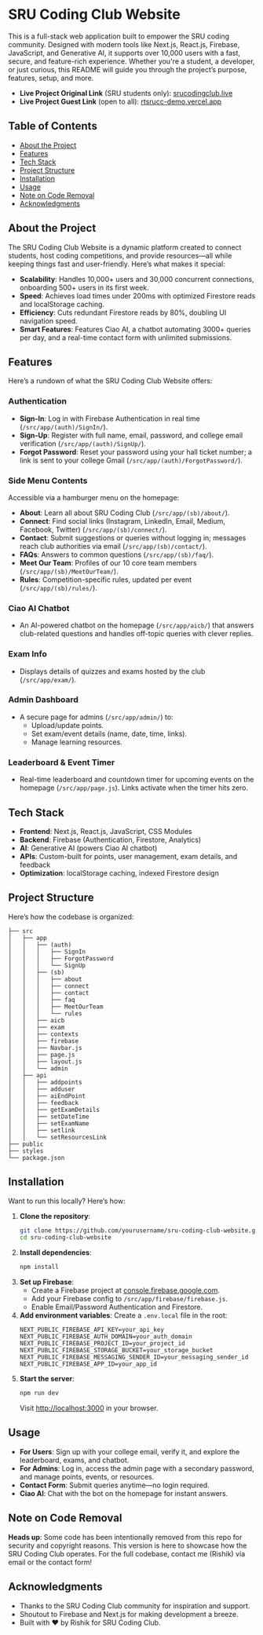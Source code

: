 # SRU Coding Club Website

This is a full-stack web application built to empower the SRU coding community. Designed with modern tools like Next.js, React.js, Firebase, JavaScript, and Generative AI, it supports over 10,000 users with a fast, secure, and feature-rich experience. Whether you're a student, a developer, or just curious, this README will guide you through the project’s purpose, features, setup, and more.

- **Live Project Original Link** (SRU students only): [srucodingclub.live](https://www.srucodingclub.live/)
- **Live Project Guest Link** (open to all): [rtsrucc-demo.vercel.app](https://rtsrucc-demo.vercel.app/)

## Table of Contents
- [About the Project](#about-the-project)
- [Features](#features)
- [Tech Stack](#tech-stack)
- [Project Structure](#project-structure)
- [Installation](#installation)
- [Usage](#usage)
- [Note on Code Removal](#note-on-code-removal)
- [Acknowledgments](#acknowledgments)

## About the Project
The SRU Coding Club Website is a dynamic platform created to connect students, host coding competitions, and provide resources—all while keeping things fast and user-friendly. Here’s what makes it special:
- **Scalability**: Handles 10,000+ users and 30,000 concurrent connections, onboarding 500+ users in its first week.
- **Speed**: Achieves load times under 200ms with optimized Firestore reads and localStorage caching.
- **Efficiency**: Cuts redundant Firestore reads by 80%, doubling UI navigation speed.
- **Smart Features**: Features Ciao AI, a chatbot automating 3000+ queries per day, and a real-time contact form with unlimited submissions.

## Features
Here’s a rundown of what the SRU Coding Club Website offers:

### Authentication
- **Sign-In**: Log in with Firebase Authentication in real time (`/src/app/(auth)/SignIn/`).
- **Sign-Up**: Register with full name, email, password, and college email verification (`/src/app/(auth)/SignUp/`).
- **Forgot Password**: Reset your password using your hall ticket number; a link is sent to your college Gmail (`/src/app/(auth)/ForgotPassword/`).

### Side Menu Contents
Accessible via a hamburger menu on the homepage:
- **About**: Learn all about SRU Coding Club (`/src/app/(sb)/about/`).
- **Connect**: Find social links (Instagram, LinkedIn, Email, Medium, Facebook, Twitter) (`/src/app/(sb)/connect/`).
- **Contact**: Submit suggestions or queries without logging in; messages reach club authorities via email (`/src/app/(sb)/contact/`).
- **FAQs**: Answers to common questions (`/src/app/(sb)/faq/`).
- **Meet Our Team**: Profiles of our 10 core team members (`/src/app/(sb)/MeetOurTeam/`).
- **Rules**: Competition-specific rules, updated per event (`/src/app/(sb)/rules/`).

### Ciao AI Chatbot
- An AI-powered chatbot on the homepage (`/src/app/aicb/`) that answers club-related questions and handles off-topic queries with clever replies.

### Exam Info
- Displays details of quizzes and exams hosted by the club (`/src/app/exam/`).

### Admin Dashboard
- A secure page for admins (`/src/app/admin/`) to:
  - Upload/update points.
  - Set exam/event details (name, date, time, links).
  - Manage learning resources.

### Leaderboard & Event Timer
- Real-time leaderboard and countdown timer for upcoming events on the homepage (`/src/app/page.js`). Links activate when the timer hits zero.

## Tech Stack
- **Frontend**: Next.js, React.js, JavaScript, CSS Modules
- **Backend**: Firebase (Authentication, Firestore, Analytics)
- **AI**: Generative AI (powers Ciao AI chatbot)
- **APIs**: Custom-built for points, user management, exam details, and feedback
- **Optimization**: localStorage caching, indexed Firestore design

## Project Structure
Here’s how the codebase is organized:
```
├── src
│   ├── app
│   │   ├── (auth)
│   │   │   ├── SignIn
│   │   │   ├── ForgotPassword
│   │   │   └── SignUp
│   │   ├── (sb)
│   │   │   ├── about
│   │   │   ├── connect
│   │   │   ├── contact
│   │   │   ├── faq
│   │   │   ├── MeetOurTeam
│   │   │   └── rules
│   │   ├── aicb
│   │   ├── exam
│   │   ├── contexts
│   │   ├── firebase
│   │   ├── Navbar.js
│   │   ├── page.js
│   │   ├── layout.js
│   │   └── admin
│   ├── api
│   │   ├── addpoints
│   │   ├── adduser
│   │   ├── aiEndPoint
│   │   ├── feedback
│   │   ├── getExamDetails
│   │   ├── setDateTime
│   │   ├── setExamName
│   │   ├── setlink
│   │   └── setResourcesLink
├── public
├── styles
└── package.json
```

## Installation
Want to run this locally? Here’s how:
1. **Clone the repository**:
   ```bash
   git clone https://github.com/yourusername/sru-coding-club-website.git
   cd sru-coding-club-website
   ```
2. **Install dependencies**:
   ```bash
   npm install
   ```
3. **Set up Firebase**:
   - Create a Firebase project at [console.firebase.google.com](https://console.firebase.google.com).
   - Add your Firebase config to `/src/app/firebase/firebase.js`.
   - Enable Email/Password Authentication and Firestore.
4. **Add environment variables**:
   Create a `.env.local` file in the root:
   ```
   NEXT_PUBLIC_FIREBASE_API_KEY=your_api_key
   NEXT_PUBLIC_FIREBASE_AUTH_DOMAIN=your_auth_domain
   NEXT_PUBLIC_FIREBASE_PROJECT_ID=your_project_id
   NEXT_PUBLIC_FIREBASE_STORAGE_BUCKET=your_storage_bucket
   NEXT_PUBLIC_FIREBASE_MESSAGING_SENDER_ID=your_messaging_sender_id
   NEXT_PUBLIC_FIREBASE_APP_ID=your_app_id
   ```
5. **Start the server**:
   ```bash
   npm run dev
   ```
   Visit [http://localhost:3000](http://localhost:3000) in your browser.

## Usage
- **For Users**: Sign up with your college email, verify it, and explore the leaderboard, exams, and chatbot.
- **For Admins**: Log in, access the admin page with a secondary password, and manage points, events, or resources.
- **Contact Form**: Submit queries anytime—no login required.
- **Ciao AI**: Chat with the bot on the homepage for instant answers.

## Note on Code Removal
**Heads up**: Some code has been intentionally removed from this repo for security and copyright reasons. This version is here to showcase how the SRU Coding Club operates. For the full codebase, contact me (Rishik) via email or the contact form!

## Acknowledgments
- Thanks to the SRU Coding Club community for inspiration and support.
- Shoutout to Firebase and Next.js for making development a breeze.
- Built with ❤️ by Rishik for SRU Coding Club.
